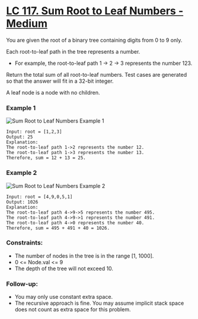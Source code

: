 # [LC 117. Sum Root to Leaf Numbers - Medium](https://leetcode.com/problems/sum-root-to-leaf-numbers/description/)

You are given the root of a binary tree containing digits from 0 to 9 only.

Each root-to-leaf path in the tree represents a number.

- For example, the root-to-leaf path 1 -> 2 -> 3 represents the number 123.  

Return the total sum of all root-to-leaf numbers. Test cases are generated so that the answer will fit in a 32-bit integer.  

A leaf node is a node with no children. 

### Example 1

![Sum Root to Leaf Numbers Example 1](https://assets.leetcode.com/uploads/2021/02/19/num1tree.jpg)  


```
Input: root = [1,2,3]
Output: 25
Explanation:
The root-to-leaf path 1->2 represents the number 12.
The root-to-leaf path 1->3 represents the number 13.
Therefore, sum = 12 + 13 = 25.
```

### Example 2

![Sum Root to Leaf Numbers Example 2](https://assets.leetcode.com/uploads/2021/02/19/num2tree.jpg)  

```
Input: root = [4,9,0,5,1]
Output: 1026
Explanation:
The root-to-leaf path 4->9->5 represents the number 495.
The root-to-leaf path 4->9->1 represents the number 491.
The root-to-leaf path 4->0 represents the number 40.
Therefore, sum = 495 + 491 + 40 = 1026.
```


### Constraints:

- The number of nodes in the tree is in the range [1, 1000].
- 0 <= Node.val <= 9
- The depth of the tree will not exceed 10.


### Follow-up:

- You may only use constant extra space.
- The recursive approach is fine. You may assume implicit stack space does not count as extra space for this problem.